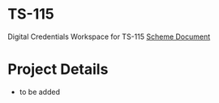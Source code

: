 # TS-115
Digital Credentials Workspace for TS-115
[Scheme Document](./scheme/scheme.md)

# Project Details

* to be added